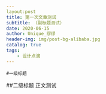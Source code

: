 ```yaml
---
layout:post
title: 第一次文章测试
subtitle: （副标题测试）
date: 2020-06-15
author: Unique_缪缪
header-img: img/post-bg-alibaba.jpg
catalog: true
tags:
    - 设计点滴
---
```

    #一级标题
 ##二级标题
正文测试
